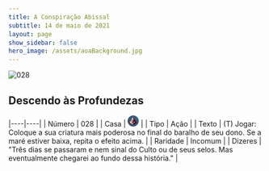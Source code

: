 ```yaml
---
title: A Conspiração Abissal
subtitle: 14 de maio de 2021
layout: page
show_sidebar: false
hero_image: /assets/aoaBackground.jpg
---
```


![028](https://cards-keyforge.s3.eu-north-1.amazonaws.com/media/pt/tac/028.png)

## Descendo às Profundezas

|----|----|
| Número | 028 |
| Casa | ![Conspiracy](https://raw.githubusercontent.com/cardsofkeyforge/cardsofkeyforge.github.io/master/tac/conspiracy.png "Conspiração") |
| Tipo | Ação |
| Texto | (T) Jogar: Coloque a sua criatura mais  poderosa no final do baralho de seu  dono. Se a maré estiver baixa, repita o  efeito acima. |
| Raridade | Incomum |
| Dizeres | "Três dias se passaram e nem sinal do Culto  ou de seus selos. Mas eventualmente chegarei  ao fundo dessa história." |
